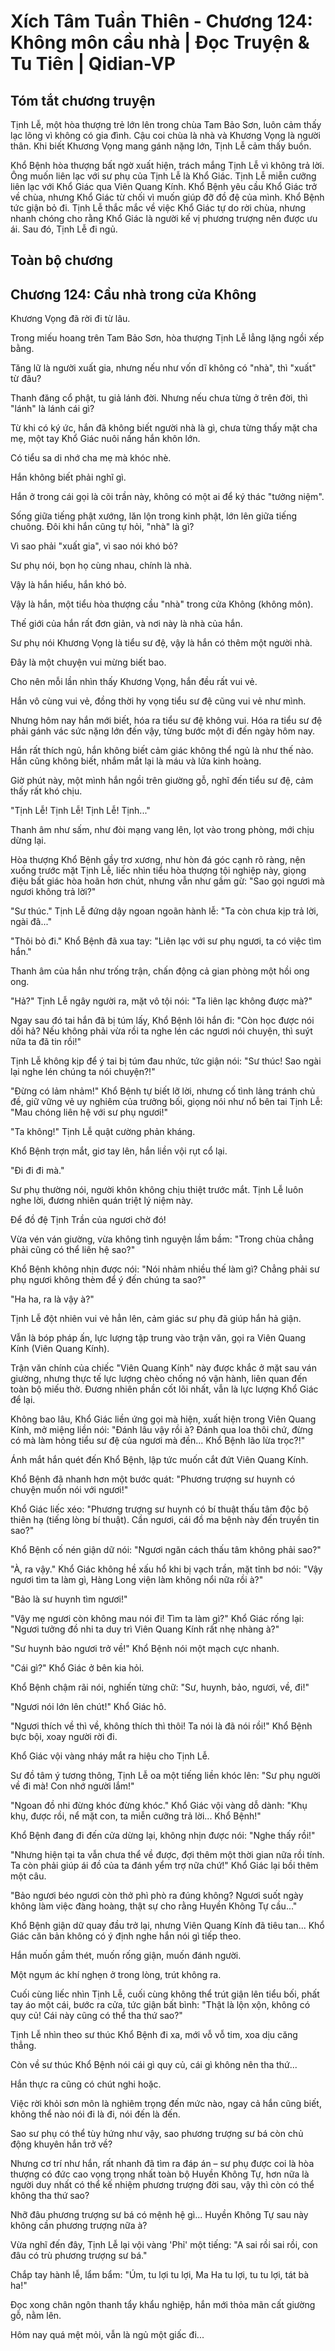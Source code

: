 # Xích Tâm Tuần Thiên - Chương 124: Không môn cầu nhà | Đọc Truyện & Tu Tiên | Qidian-VP



## Tóm tắt chương truyện

Tịnh Lễ, một hòa thượng trẻ lớn lên trong chùa Tam Bảo Sơn, luôn cảm thấy lạc lõng vì không có gia đình. Cậu coi chùa là nhà và Khương Vọng là người thân. Khi biết Khương Vọng mang gánh nặng lớn, Tịnh Lễ cảm thấy buồn.

Khổ Bệnh hòa thượng bất ngờ xuất hiện, trách mắng Tịnh Lễ vì không trả lời. Ông muốn liên lạc với sư phụ của Tịnh Lễ là Khổ Giác. Tịnh Lễ miễn cưỡng liên lạc với Khổ Giác qua Viên Quang Kính. Khổ Bệnh yêu cầu Khổ Giác trở về chùa, nhưng Khổ Giác từ chối vì muốn giúp đỡ đồ đệ của mình. Khổ Bệnh tức giận bỏ đi. Tịnh Lễ thắc mắc về việc Khổ Giác tự do rời chùa, nhưng nhanh chóng cho rằng Khổ Giác là người kế vị phương trượng nên được ưu ái. Sau đó, Tịnh Lễ đi ngủ.


## Toàn bộ chương

## Chương 124: Cầu nhà trong cửa Không

Khương Vọng đã rời đi từ lâu.

Trong miếu hoang trên Tam Bảo Sơn, hòa thượng Tịnh Lễ lẳng lặng ngồi xếp bằng.

Tăng lữ là người xuất gia, nhưng nếu như vốn dĩ không có "nhà", thì "xuất" từ đâu?

Thanh đăng cổ phật, tu giả lánh đời. Nhưng nếu chưa từng ở trên đời, thì "lánh" là lánh cái gì?

Từ khi có ký ức, hắn đã không biết người nhà là gì, chưa từng thấy mặt cha mẹ, một tay Khổ Giác nuôi nấng hắn khôn lớn.

Có tiểu sa di nhớ cha mẹ mà khóc nhè.

Hắn không biết phải nghĩ gì.

Hắn ở trong cái gọi là cõi trần này, không có một ai để ký thác "tưởng niệm".

Sống giữa tiếng phật xướng, lăn lộn trong kinh phật, lớn lên giữa tiếng chuông. Đôi khi hắn cũng tự hỏi, "nhà" là gì?

Vì sao phải "xuất gia", vì sao nói khó bỏ?

Sư phụ nói, bọn họ cùng nhau, chính là nhà.

Vậy là hắn hiểu, hắn khó bỏ.

Vậy là hắn, một tiểu hòa thượng cầu "nhà" trong cửa Không (không môn).

Thế giới của hắn rất đơn giản, và nơi này là nhà của hắn.

Sư phụ nói Khương Vọng là tiểu sư đệ, vậy là hắn có thêm một người nhà.

Đây là một chuyện vui mừng biết bao.

Cho nên mỗi lần nhìn thấy Khương Vọng, hắn đều rất vui vẻ.

Hắn vô cùng vui vẻ, đồng thời hy vọng tiểu sư đệ cũng vui vẻ như mình.

Nhưng hôm nay hắn mới biết, hóa ra tiểu sư đệ không vui. Hóa ra tiểu sư đệ phải gánh vác sức nặng lớn đến vậy, từng bước một đi đến ngày hôm nay.

Hắn rất thích ngủ, hắn không biết cảm giác không thể ngủ là như thế nào. Hắn cũng không biết, nhắm mắt lại là máu và lửa kinh hoàng.

Giờ phút này, một mình hắn ngồi trên giường gỗ, nghĩ đến tiểu sư đệ, cảm thấy rất khó chịu.

"Tịnh Lễ! Tịnh Lễ! Tịnh Lễ! Tịnh..."

Thanh âm như sấm, như đòi mạng vang lên, lọt vào trong phòng, mới chịu dừng lại.

Hòa thượng Khổ Bệnh gầy trơ xương, như hòn đá góc cạnh rõ ràng, nện xuống trước mặt Tịnh Lễ, liếc nhìn tiểu hòa thượng tội nghiệp này, giọng điệu bất giác hòa hoãn hơn chút, nhưng vẫn như gầm gừ: "Sao gọi ngươi mà ngươi không trả lời?"

"Sư thúc." Tịnh Lễ đứng dậy ngoan ngoãn hành lễ: "Ta còn chưa kịp trả lời, ngài đã..."

"Thôi bỏ đi." Khổ Bệnh đã xua tay: "Liên lạc với sư phụ ngươi, ta có việc tìm hắn."

Thanh âm của hắn như trống trận, chấn động cả gian phòng một hồi ong ong.

"Hả?" Tịnh Lễ ngây người ra, mặt vô tội nói: "Ta liên lạc không được mà?"

Ngay sau đó tai hắn đã bị túm lấy, Khổ Bệnh lôi hắn đi: "Còn học được nói dối hả? Nếu không phải vừa rồi ta nghe lén các ngươi nói chuyện, thì suýt nữa ta đã tin rồi!"

Tịnh Lễ không kịp để ý tai bị túm đau nhức, tức giận nói: "Sư thúc! Sao ngài lại nghe lén chúng ta nói chuyện?!"

"Đừng có lảm nhảm!" Khổ Bệnh tự biết lỡ lời, nhưng cố tình lảng tránh chủ đề, giữ vững vẻ uy nghiêm của trưởng bối, giọng nói như nổ bên tai Tịnh Lễ: "Mau chóng liên hệ với sư phụ ngươi!"

"Ta không!" Tịnh Lễ quật cường phản kháng.

Khổ Bệnh trợn mắt, giơ tay lên, hắn liền vội rụt cổ lại.

"Đi đi đi mà."

Sư phụ thường nói, người khôn không chịu thiệt trước mắt. Tịnh Lễ luôn nghe lời, đương nhiên quán triệt lý niệm này.

Để đồ đệ Tịnh Trần của ngươi chờ đó!

Vừa vén ván giường, vừa không tình nguyện lầm bầm: "Trong chùa chẳng phải cũng có thể liên hệ sao?"

Khổ Bệnh không nhịn được nói: "Nói nhảm nhiều thế làm gì? Chẳng phải sư phụ ngươi không thèm để ý đến chúng ta sao?"

"Ha ha, ra là vậy à?"

Tịnh Lễ đột nhiên vui vẻ hẳn lên, cảm giác sư phụ đã giúp hắn hả giận.

Vẫn là bóp pháp ấn, lực lượng tập trung vào trận văn, gọi ra Viên Quang Kính (Viên Quang Kính).

Trận văn chính của chiếc "Viên Quang Kính" này được khắc ở mặt sau ván giường, nhưng thực tế lực lượng chèo chống nó vận hành, liên quan đến toàn bộ miếu thờ. Đương nhiên phần cốt lõi nhất, vẫn là lực lượng Khổ Giác để lại.

Không bao lâu, Khổ Giác liền ứng gọi mà hiện, xuất hiện trong Viên Quang Kính, mở miệng liền nói: "Đánh lâu vậy rồi à? Đánh qua loa thôi chứ, đừng có mà làm hỏng tiểu sư đệ của ngươi mà đền... Khổ Bệnh lão lừa trọc?!"

Ánh mắt hắn quét đến Khổ Bệnh, lập tức muốn cắt đứt Viên Quang Kính.

Khổ Bệnh đã nhanh hơn một bước quát: "Phương trượng sư huynh có chuyện muốn nói với ngươi!"

Khổ Giác liếc xéo: "Phương trượng sư huynh có bí thuật thấu tâm độc bộ thiên hạ (tiếng lòng bí thuật). Cần ngươi, cái đồ ma bệnh này đến truyền tin sao?"

Khổ Bệnh cố nén giận dữ nói: "Ngươi ngăn cách thấu tâm không phải sao?"

"À, ra vậy." Khổ Giác không hề xấu hổ khi bị vạch trần, mặt tỉnh bơ nói: "Vậy ngươi tìm ta làm gì, Hàng Long viện làm không nổi nữa rồi à?"

"Bảo là sư huynh tìm ngươi!"

"Vậy mẹ ngươi còn không mau nói đi! Tìm ta làm gì?" Khổ Giác rống lại: "Ngươi tưởng đồ nhi ta duy trì Viên Quang Kính rất nhẹ nhàng à?"

"Sư huynh bảo ngươi trở về!" Khổ Bệnh nói một mạch cực nhanh.

"Cái gì?" Khổ Giác ở bên kia hỏi.

Khổ Bệnh chậm rãi nói, nghiến từng chữ: "Sư, huynh, bảo, ngươi, về, đi!"

"Ngươi nói lớn lên chút!" Khổ Giác hô.

"Ngươi thích về thì về, không thích thì thôi! Ta nói là đã nói rồi!" Khổ Bệnh bực bội, xoay người rời đi.

Khổ Giác vội vàng nháy mắt ra hiệu cho Tịnh Lễ.

Sư đồ tâm ý tương thông, Tịnh Lễ oa một tiếng liền khóc lên: "Sư phụ người về đi mà! Con nhớ người lắm!"

"Ngoan đồ nhi đừng khóc đừng khóc." Khổ Giác vội vàng dỗ dành: "Khụ khụ, được rồi, nể mặt con, ta miễn cưỡng trả lời... Khổ Bệnh!"

Khổ Bệnh đang đi đến cửa dừng lại, không nhịn được nói: "Nghe thấy rồi!"

"Nhưng hiện tại ta vẫn chưa thể về được, đợi thêm một thời gian nữa rồi tính. Ta còn phải giúp ái đồ của ta đánh yểm trợ nữa chứ!" Khổ Giác lại bồi thêm một câu.

"Bảo ngươi béo ngươi còn thở phì phò ra đúng không? Ngươi suốt ngày không làm việc đàng hoàng, thật sự cho rằng Huyền Không Tự cầu..."

Khổ Bệnh giận dữ quay đầu trở lại, nhưng Viên Quang Kính đã tiêu tan... Khổ Giác căn bản không có ý định nghe hắn nói gì tiếp theo.

Hắn muốn gầm thét, muốn rống giận, muốn đánh người.

Một ngụm ác khí nghẹn ở trong lòng, trút không ra.

Cuối cùng liếc nhìn Tịnh Lễ, cuối cùng không thể trút giận lên tiểu bối, phất tay áo một cái, bước ra cửa, tức giận bất bình: "Thật là lộn xộn, không có quy củ! Cái này cũng có thể tha thứ sao?"

Tịnh Lễ nhìn theo sư thúc Khổ Bệnh đi xa, mới vỗ vỗ tim, xoa dịu căng thẳng.

Còn về sư thúc Khổ Bệnh nói cái gì quy củ, cái gì không nên tha thứ...

Hắn thực ra cũng có chút nghi hoặc.

Việc rời khỏi sơn môn là nghiêm trọng đến mức nào, ngay cả hắn cũng biết, không thể nào nói đi là đi, nói đến là đến.

Sao sư phụ có thể tùy hứng như vậy, sao phương trượng sư bá còn chủ động khuyên hắn trở về?

Nhưng cơ trí như hắn, rất nhanh đã tìm ra đáp án – sư phụ được coi là hòa thượng có đức cao vọng trọng nhất toàn bộ Huyền Không Tự, hơn nữa là người duy nhất có thể kế nhiệm phương trượng đời sau, vậy thì còn có thể không tha thứ sao?

Nhỡ đâu phương trượng sư bá có mệnh hệ gì... Huyền Không Tự sau này không cần phương trượng nữa à?

Vừa nghĩ đến đây, Tịnh Lễ lại vội vàng 'Phỉ' một tiếng: "A sai rồi sai rồi, con đâu có trù phương trượng sư bá."

Chắp tay hành lễ, lẩm bẩm: "Úm, tu lợi tu lợi, Ma Ha tu lợi, tu tu lợi, tát bà ha!"

Đọc xong chân ngôn thanh tẩy khẩu nghiệp, hắn mới thỏa mãn cất giường gỗ, nằm lên.

Hôm nay quá mệt mỏi, vẫn là ngủ một giấc đi...